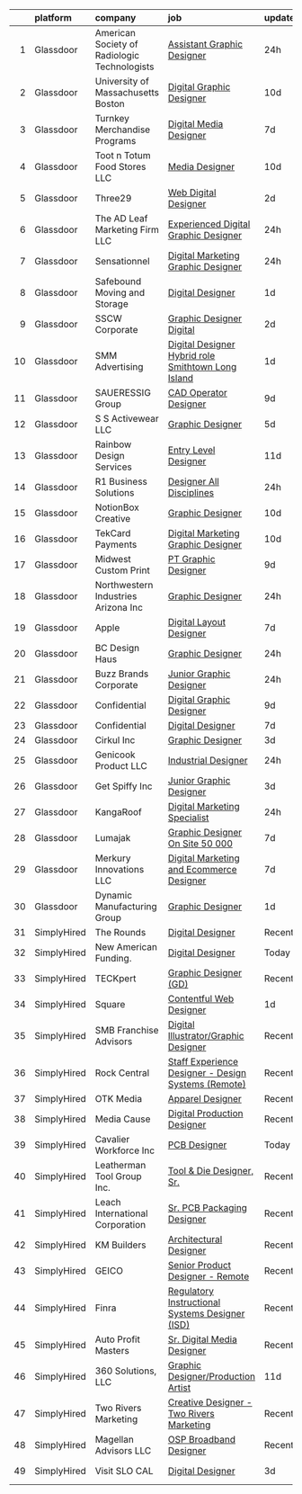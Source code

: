 

|    | platform    | company                                      | job                                                                                                                                                                                                                                                                                                                                                                                                                                                                                                                                                                                                                                                                                                                                                                                                                                                                                                                                                                                                                                                                                                                                                                                                                                                                                                                                           | update_time   | location            |
|---:|:------------|:---------------------------------------------|:----------------------------------------------------------------------------------------------------------------------------------------------------------------------------------------------------------------------------------------------------------------------------------------------------------------------------------------------------------------------------------------------------------------------------------------------------------------------------------------------------------------------------------------------------------------------------------------------------------------------------------------------------------------------------------------------------------------------------------------------------------------------------------------------------------------------------------------------------------------------------------------------------------------------------------------------------------------------------------------------------------------------------------------------------------------------------------------------------------------------------------------------------------------------------------------------------------------------------------------------------------------------------------------------------------------------------------------------|:--------------|:--------------------|
|  1 | Glassdoor   | American Society of Radiologic Technologists | [Assistant Graphic Designer](https://www.glassdoor.com/partner/jobListing.htm?pos=121&ao=1110586&s=58&guid=000001824ddd4a0ba31d7c058bed14d0&src=GD_JOB_AD&t=SR&vt=w&ea=1&cs=1_f5e8d71c&cb=1659163724727&jobListingId=1008038474749&cpc=76BDADE3D6D9A820&jrtk=3-0-1g96tqihgkhoh801-1g96tqii0ghpa800-012d980538437ee1--6NYlbfkN0DhKnTXE3X-Z3alnuZ5vr5IqMwopOp44gIsw0Xe6fXLvfN89SidQE5316DB79cvKqg2UlBaIYqm1dmbTuYZZWY6SyD2uw-J3Mfbf_9xrF0bJ41w-hYwllZJSLjCNONWLDvLlUrHLkLfXYTNegVxtc3ApqTYU2on3a5R5xmkf1HnWIYAwhu7Fi_jPt1oMw8QMn_KrBBwbWLl-f1e1uqv7LhgOsJxn4uCnjt1ShmXzCY6IGD--mQlXuKrDnNVMz46Q3QU3eEcqPyLASKxHmF7BG4EeZXF0nuaG0f1dCWr82-eFFvd_U3-xOMSdiowrV8LxYtynO3s5H6gm3cL-YWn0JMngcxH8D__kXP9ROa0pThsfuxVXQbYOrgFSZ5wnv_naEIOdLdwaRaqc8OQlG5k1CH_0q9kFnAXLlH6HlsyjBeoGyiwXmRYukE5I6InvAiZt2NNEniDz41RYhCgJ_S6ItXMm5tfonKYvBWIqP8rM9mWCs4mJJAUbcwQa_627TwmUyM%3D)                                                                                                                                                                                                                                                                                                                                                                                                                                                                           | 24h           | Albuquerque, NM     |
|  2 | Glassdoor   | University of Massachusetts Boston           | [Digital Graphic Designer](https://www.glassdoor.com/partner/jobListing.htm?pos=115&ao=1110586&s=58&guid=000001824ddd4a0ba31d7c058bed14d0&src=GD_JOB_AD&t=SR&vt=w&cs=1_c81b16de&cb=1659163724725&jobListingId=1008014964219&cpc=BBD63848FB84346C&jrtk=3-0-1g96tqihgkhoh801-1g96tqii0ghpa800-8b70a8eaa31edfc4--6NYlbfkN0BOsTZtD1MWJNjHX2VBq8FLDvIH-gLsnwmSGJ_DSZFcTubVkk3NCLU_h5BDSon7PBwyCKRFQGH0jcz9BkOovZokxfW_6w_PUzd_N3cdy_vH6D0gXp7A1EE9oPRjxmW1gHHjcqERMN1n0c-7BCkBhuywrN6BV9MCDkXvZ1SYgA_Ee25oaeKQntMt7BV1UK-oA1AcE1rOY85F7RPVNClp_xZzEZ8jjJSEtICReK8FMsAYPHLWKhHW3qBeMIOiNDlCZm_N0Co1kj-dRSUtXCrvTiNZbeJKfNlhuogkvFJlaTINWD_Xxocvo97Fv8A88njC9wKQhnMTzRAxCivqc5v3NcMzS36ve3Zgxrj02iUmOnQ4z_6NcM4ghPGRx3iMEaenl44L6MlBQbbWs62GrQAb0alAmlNJTJ_SnBreGseHJaLuj_3T7Nday6RXMINYwLkIp-K0u3FulvSJIDyX1TxVBLntDCErLHNES9pqz7Zc-PfDgMLANLiqH_EWIrdvxhaYjMTdPbtzdBMkaOF9hzwwmyWRRFX6VkNaYJNNN_2EHC14zbjqhQeHb3ur)                                                                                                                                                                                                                                                                                                                                                                                                                                | 10d           | Boston, MA          |
|  3 | Glassdoor   | Turnkey Merchandise Programs                 | [Digital Media Designer](https://www.glassdoor.com/partner/jobListing.htm?pos=101&ao=1110586&s=58&guid=000001824ddd4a0ba31d7c058bed14d0&src=GD_JOB_AD&t=SR&vt=w&ea=1&cs=1_cb08ed40&cb=1659163724723&jobListingId=1008022860996&cpc=66EACBD3E279A8FF&jrtk=3-0-1g96tqihgkhoh801-1g96tqii0ghpa800-6439fe80ddf9d47f--6NYlbfkN0Dx3r3E47sSe5bB3PIy1uzBZvlB7xy2NhfhZMlxQTsxrEt812ZvUaCFuD04WpiL65QDQe2FaAnWzfZF8bFzOIjC9WOc9ELOjeL3-IasI1GEe6VV7HHzZqX82dTWULsYdvYwvyNjlB9jbKTLOHLStEVBqai3Sa2kJSylAmkkfkK98721Ii7HxS_r7E7gnc1XnYP2f1u7sNsAmQsx1lO3RLTAlnHYhWVWa-aU9-_cOqyh_l6d5HVkJiXI3uEiZOKpczfiKiohMv4gUaDrMUgUkMlEabYa5u1pFk6zpgaSMgAVZ7Lvhp2MNQ453qGL9El17SzbnwZ2Yml_zu9itcsNgrqlbRfRrkJdHRhvhRJeDDzzvV-waACKhCtBzyHVJBrj5MOgQX1MRRRXPD96lHgEaDEwnDtQXq_D2wXK6IHYVzd-kqswa9ZJm7QvdMUkYeofwygfmICVeDibsbH5fTzfIvEWdjjMgyeYkQtp3o6_XlmaVwGUsKyLb1egzBI-wsuo_Y3KE2d_CBBqrQ%3D%3D)                                                                                                                                                                                                                                                                                                                                                                                                                                                                 | 7d            | Battle Creek, MI    |
|  4 | Glassdoor   | Toot n Totum Food Stores  LLC                | [Media Designer](https://www.glassdoor.com/partner/jobListing.htm?pos=103&ao=1110586&s=58&guid=000001824ddd4a0ba31d7c058bed14d0&src=GD_JOB_AD&t=SR&vt=w&cs=1_8c7d33c1&cb=1659163724723&jobListingId=1008014381399&cpc=8E078B77C4668316&jrtk=3-0-1g96tqihgkhoh801-1g96tqii0ghpa800-5bbd51cb50677fce--6NYlbfkN0C-DhQNmwg1Xw21IP8sDOh_3gsjAvXmKCbZ2k6OTTTvybAtb1TJ9W2f9W7oqZKodxTh4QpXHO9uJ-7u6e2sFSQAxRmpCjyGaGtDvfAzGr8OeJiqKZxXNSCIPvzAAT5ZMLCDD9bPs6k7iEO2nJUMJbEJM77ghQjpsQ5st8_cUk545h6DrqFGOeGaUbFvrCaaiLa9aMRlDuzrybJYxC7p-NFEtdwkN9cnqesKMOd83QxfB3xD1PHyNnEhQByvhkNPuc3x0PkjP0n3S_yBsBPRUItDf_sca4ON9AlvMZjIP00Rg7ly_Vt3UfdmxjGFhrTYF6srqY-tLxWorcXFp2xLlOU2jc1sIkVzqY5sXENN6gGeSvuc8qzZdmCee7ZgQAXe0MFEGXj2n4VhWKXMg32Pw2M0XruttSsYeuFG3vy74sBnW1Nnjl_YnCwVyKivYpLIKBx3se_STGVeY1V3iCFWPOiiBaEVsLdMGXVjzcnzwlfo-LEKkfxxlHXduhICLlLTElE9RZ64B-dbIbv7b77a0wfoBJY04hGTdPM%3D)                                                                                                                                                                                                                                                                                                                                                                                                                                                            | 10d           | Amarillo, TX        |
|  5 | Glassdoor   | Three29                                      | [Web   Digital Designer](https://www.glassdoor.com/partner/jobListing.htm?pos=116&ao=1110586&s=58&guid=000001824ddd4a0ba31d7c058bed14d0&src=GD_JOB_AD&t=SR&vt=w&ea=1&cs=1_ad894a6b&cb=1659163724726&jobListingId=1008033183226&cpc=6A22310A23505C64&jrtk=3-0-1g96tqihgkhoh801-1g96tqii0ghpa800-3471e0fb78ef8fea--6NYlbfkN0BTT1lo8Jwdy_hu5PBsWOg-OgEs4ry3bvHurgSPaoaOHMrQ5kC19dgYOFzcPvQYOKHhp60c6Xch6Gn5kZAuITtITQIiewKyEJTgBxaC2lya7FuisoGkrTfVnRz2GZw7oF528M81WcDSTk1Y7522a9sTlTw_pDm5pQS1FbGfGm2qWUmQCyH2NaVebnnIhkDFCc6UsZIma0u4dPfpb4GmmigkMvz45O7pjVefZ7ME2PunbvKbdCAarP1EfyUu1_mNCmf9LoBABf26R2H790wedKu0uQOaVmfcVy7R1cRmBhOtDLSktPZwi30JZkUeoYQJwZSk8SaF2ixxKPWwF_I9sP6zN22Tj8wyTMVfZOgzUvuP6d0Y8fgwst6MfRDgZjvMqevYIpNRHUevJhZdoTIXaNWYbQ5d7M-h6sg3pR5i06KRfZ__h3CJm7tC_WZ1cqYpi1rcfs9jVo8M9XU3EWGoVdXd1A3vdSBCV-6iDAe8pG7xLVAP0GNuIRc3WexsuMEyEZ0%3D)                                                                                                                                                                                                                                                                                                                                                                                                                                                                               | 2d            | Roseville, CA       |
|  6 | Glassdoor   | The AD Leaf Marketing Firm LLC               | [Experienced Digital Graphic Designer](https://www.glassdoor.com/partner/jobListing.htm?pos=130&ao=1110586&s=58&guid=000001824ddd4a0ba31d7c058bed14d0&src=GD_JOB_AD&t=SR&vt=w&ea=1&cs=1_325d5cf4&cb=1659163724727&jobListingId=1008037998044&cpc=6BF42D0955AE9A34&jrtk=3-0-1g96tqihgkhoh801-1g96tqii0ghpa800-b324d9e8d7773167--6NYlbfkN0DZZww-p_mr8GWlqIRBY21Wjl_Fk3kglyx5_HcxykVqwaDFSJjVlUl4Zyd35iE6tyhG6DGFRB3pxoq424ARY7ly46ZeMG-yYxthXHpbuf5mBUCr8UwZ0L7ttkYIyR8rCKgrl7PN7QXvi22IK85ReCsrX5peqZazB72dxq3eUoFzSTeI_-6zkGClG_dco54RtcZpiXFFKKGIOgKytGlx97wODmXFCVckgo27_pp37GNFVVBc6RsKYz0vli65KYsGsvVqPr673SUdUz-T2W2fjYA22vhCkh0NpqqH0Re5oaB4TxInUpWSFfFKqAFVzm6xFxZAM-7iVP-bfvhIxrca2XqlF8DfWlhEF8kN1KWWtVu4CW2Gevrjo3_4DssViJ6doovU7FG-C2BCyd5f5GwUheVJ8er_jKCRcoktRtd67QDFpaOR9FEAJkeJMbmXurlBd6u31FDIc7S2c6AuF2rRaRpjhvrPPXINW-T2J25bm0rwlFv6rQUfcDZBWLiHH98E8U74HNyzGtULZw%3D%3D)                                                                                                                                                                                                                                                                                                                                                                                                                                                   | 24h           | Melbourne, FL       |
|  7 | Glassdoor   | Sensationnel                                 | [Digital Marketing   Graphic Designer](https://www.glassdoor.com/partner/jobListing.htm?pos=107&ao=1110586&s=58&guid=000001824ddd4a0ba31d7c058bed14d0&src=GD_JOB_AD&t=SR&vt=w&ea=1&cs=1_d9ebc740&cb=1659163724724&jobListingId=1008038113654&cpc=7E69D0A57279CD4B&jrtk=3-0-1g96tqihgkhoh801-1g96tqii0ghpa800-728507b0cdc7daca--6NYlbfkN0DeXU0vMxLyKhfauY-dgUBa_3v1DHLtGGo4EP_Dl8CiY3vcLdlFpMXdk_FpgfaJ3LGWfW12PAmCACoWRQf8jk-UvWZkhZX7rhwqLSaN4ke0xDCrXiQk3yKf0UnX_GD4B2r6qY_dHLVon-wxOMPAfK0ueIFRnvamyN5CK9i5KWHiFTGPyp0-BFtuh3fWV7khhPL_Eg3R94kxrbp4RQ6V5QeWiAhU_mWOsmFnOrBv9mQN-BvkUh-gebEK-v2nx2LPiGDCuJGxldycCLAyEyjHL3IOChjmAPD80XLhfGrVQv4MEBLBgURhOuoRezeErBYv8tZc0V1QBODY6y5QgavxwkwysHDhiqsBPn3W9hKky8G_sXb-c4h6MvW6WackLke1rLZ4DlTK9WRhzRqFvR6CRLwYiVHcyFd015iNoXuVNFeJyLOwUA3lgJOSoDOGKHBUZdYYxYEtDmTchOdoEN7zv90ZeMOMhwFjMjn41omhSnfXynJEOhCSPXG3b1FssJjSPBs3rUz86sDPNw%3D%3D)                                                                                                                                                                                                                                                                                                                                                                                                                                                   | 24h           | Moonachie, NJ       |
|  8 | Glassdoor   | Safebound Moving and Storage                 | [Digital Designer](https://www.glassdoor.com/partner/jobListing.htm?pos=106&ao=1110586&s=58&guid=000001824ddd4a0ba31d7c058bed14d0&src=GD_JOB_AD&t=SR&vt=w&ea=1&cs=1_645e71a2&cb=1659163724724&jobListingId=1008035493161&cpc=280AB1FAEDD8D536&jrtk=3-0-1g96tqihgkhoh801-1g96tqii0ghpa800-646240ebe664daf1--6NYlbfkN0DsBOlmEAMqZtav1V1WKZO3RUElpafjggtWvxyDQ3xFSifppBEtoJtmbIqPGPGlrU045ft70ThzOzT9Eed_ev5lkyIadjIoHhqXoJVZCR1gpxs9vJr2MRSrrA4YrdmeiqLWW1PCKtNXyRh9XUH7ie2Gm5v-LxEdI64fuAACvqFevaHhXDrh_KKcGOR98V4QRPoYg2qGhfKETexTDTjIAwxrC7mliTvJeID-Am_PgqGZV8rnyGUKzCTyH6yfMhOaNsjTL80HEei7JuVy5MYCqJcKZ_Mz4oCRK7GLsiRGd8EGlQjc2faY3vpCtIomVcHDWzIv7WzMUJe6ZEOhRbUHXaTMu8gASJfud2q6JkZMZ8_jMEe0Fm0chvqZsV3R4mvq9Q9QBNaOUURMyUhmhIehEC9vMOAGr4evle3Z3mSgKGejPXbVIJwl4Jq5JGD8azqMv-NNG92x-d4Fb7r8IHV26OHl9KQK7DcT56ANzuPOT-InW_MjTZcOM4HN__lCTx-GYKE%3D)                                                                                                                                                                                                                                                                                                                                                                                                                                                                                     | 1d            | West Palm Beach, FL |
|  9 | Glassdoor   | SSCW Corporate                               | [Graphic Designer   Digital](https://www.glassdoor.com/partner/jobListing.htm?pos=128&ao=1110586&s=58&guid=000001824ddd4a0ba31d7c058bed14d0&src=GD_JOB_AD&t=SR&vt=w&ea=1&cs=1_3659b8df&cb=1659163724727&jobListingId=1008033161758&cpc=7AD1D84939BBEEF3&jrtk=3-0-1g96tqihgkhoh801-1g96tqii0ghpa800-a2da78c1ba03854d--6NYlbfkN0BEKA6s7_BFpcwG6xnjUHcx8zlMsNYKdBZlzQqxvPFa4QrDVpVebR757hvfWI7GGUbiOmT_-hKZ3KEmY6kdyj4WedXgYIhRU7dgqu2qG2Wkn_kjTDh834iwpDFOaSggDtJhXPppU4WkNcLRKjamo_ahzZRr1Ow4OAeIKb1XS-QwcLWMZ08XtFxsYy_L7nKL_gJPJTCRv1Z5eOxizpw-mJgypBb-6YVD7Y7b21OkTxPQx_obI9r6N5CPyXHLyoLcC4iuSr5NNoIX_x7v1F1QDES0MeAtOHjSSbecJhTm6jL1xQJGTM_L99t9QZBu3-CHdnXCMdT9-HSVYPqj5kFHgG57Q4c2HqFJnu3DQllfVn2BZ9VMnA9o9Rrl_01py50MNbW9RdYPNcC05RUCML_hlugNNrnT_5kgObhnTVEv4gslP0IqfZcjdg0zVaB8yf5zkfxt1u9RI56tLjnKLLXG_UZ3Ejq1hV6NV7-6urvnn89eF_dQkUobyTxsO61uyEJ6XCY%3D)                                                                                                                                                                                                                                                                                                                                                                                                                                                                           | 2d            | Phoenix, AZ         |
| 10 | Glassdoor   | SMM Advertising                              | [Digital Designer   Hybrid role  Smithtown  Long Island ](https://www.glassdoor.com/partner/jobListing.htm?pos=129&ao=1110586&s=58&guid=000001824ddd4a0ba31d7c058bed14d0&src=GD_JOB_AD&t=SR&vt=w&ea=1&cs=1_62e1669e&cb=1659163724727&jobListingId=1008035564606&cpc=75B6770C194DCF89&jrtk=3-0-1g96tqihgkhoh801-1g96tqii0ghpa800-cfef232accc19458--6NYlbfkN0CTAGUpO9cwaxM74heZAykoSp8VqNS7GV60QYJ4sYmrdmxSSLq8uNwfFeBoMhIAoOWAqMYdZOQdpd2qkO8NI5eSAfGwhMiC9JkagWoXi3-DSDujiiWXyqtPZ7uRQl5y12zncMvclkfJzCrTk4x67ltXjWZnRetiSyJdSX63W0aQqENmmNRgpPNO6QzyRMVl7Y69kj8kO08l0nKnQoqkQsd9Gwu3iFI75zTnIMOps6K59y7xCFr1k1XiaTW9tV34v0Uhl1X8YEG2AKme9JgauGexacgR_ADMhKH-29VHnvgOP3vEub_9DuHKu-FW6Yt6ED6YTvfEwOhsdXnUkKm6yjCb8v9I0fv3e0mFBBhxIKTV6-HRs5NRY8dwityvf8CjZ6q9FWjKrELitP4AyzIlR7t5ZJ8x5pxz07WQbll929riRbj32MVxdOYH5MwqeQy4lPUhKKahjwqhcPU4CwW5iqW8WoEQ8mjAVW9DHHHytgvAfmQR1cxCle-QrdiJ2zrbjb-vhR-v2FmTTw%3D%3D)                                                                                                                                                                                                                                                                                                                                                                                                                                | 1d            | New Suffolk, NY     |
| 11 | Glassdoor   | SAUERESSIG Group                             | [CAD Operator Designer](https://www.glassdoor.com/partner/jobListing.htm?pos=118&ao=1110586&s=58&guid=000001824ddd4a0ba31d7c058bed14d0&src=GD_JOB_AD&t=SR&vt=w&cs=1_a0d29464&cb=1659163724726&jobListingId=1008017844383&cpc=70E6D4E49C80165A&jrtk=3-0-1g96tqihgkhoh801-1g96tqii0ghpa800-845832f71c91c355--6NYlbfkN0A-FFjrYb3soGyNQt2RAhuSTdaxDAYxxY3Vcfe1-bdXvbP_zIzaDehkVWTkt9YafNx1OJGYuiOlKROS9bjvLL-MpZKMg86sF0PG3y3iYt8ERC9yOC7s-FeUxMDSL7e0eXhj1kkpMwiNYC2oM9Q14yvyD2gi_IvZkiMKYhBZO64VnqtCu-zV1MvtsmHL0jKxG_ZXmkLRgaJsB1MG1CJaYpLQOgvsqIHMSrsE4ccVpxfO7XGDkbjIojg0GHmUx4eT3eiQ3WqOD2yUbR9nX44jLh9LNxTf40K4qzVrCiW-_tWoJqqT3njJBuToQH0ggYcoU41Lz5rco8mSp8yoX3jHF_xn4W0EMBHD5Gg_rWb5sn-LMhY9hjUW7g8q2TkWvwjIgncGz6SS0UpsH2JA4D4zK7Tk_df2f7CDT6pgGf_dCugBYPJcsL0nJjihrsrkJl2hsP7Kp5t2axUm16x6BIFYJB3fkKp9yNsxucWHe-dRhxDQKwANyxH5WoqRH_lNPTRqZ_87DZT3VygFHp7YEsnOq2ABs2-5ie3Tcyj3_-gqIbMZkbLb5CTAXmDfr2NJPDCGmS-tDQjixZei0tXoNmeEzk-YtdJbHhW-iku86jmW7-U1azS-JoDlOoaycasu9saae6fF6Fi8uP27q8MvZ4MfyRtQJXNlA-W2gt4%3D)                                                                                                                                                                                                                                                                                                                     | 9d            | Phoenix, AZ         |
| 12 | Glassdoor   | S S Activewear LLC                           | [Graphic Designer](https://www.glassdoor.com/partner/jobListing.htm?pos=117&ao=1110586&s=58&guid=000001824ddd4a0ba31d7c058bed14d0&src=GD_JOB_AD&t=SR&vt=w&cs=1_b6de2fe5&cb=1659163724726&jobListingId=1008026326842&cpc=DF7064BA3070673B&jrtk=3-0-1g96tqihgkhoh801-1g96tqii0ghpa800-788a0c4640d43608--6NYlbfkN0Ajr136nt6A_LHOZ7dazkZBMRVGXfFx1UH3hXSlGZi78qV2vh4IIPaG56QxCFgA56DAOMr29ZN_i_nXGwgHLlwyA4CYW9HTwGMTG4BrqZLWQ7wDROSvugEh3ataM4H-apcvsc6T0-Chi7nNFnYUuYLYXHVqqySF-kDRO6GKfPandWX3yjV_dI-oa-0EMGibqBkObO6jlMtwjgiP-RFGRomLvggpfyx032tMgozdoen4XnEmJSQngF6j2nVwlEXkh2cvaycjt_hnHSwy5HWXDaFQNC2tZtRkcBLn3hp4BxAyub_XJ1Le8hD2ooRz-cPlr-lvctxpDCMTeKyijDxp0PoMA_7Gca5NV2Ej6H1AEFstmewF-NWbskN9TsCEtswMg_1ZUMX1DvG8mr3cLY1PteEftUpRKoP_twxHYsyoN3HW87We8twjD34NYorrA5EQT5NR_MI_O7vgFIRhHES00a-VjGdIea7lbNopv9M7HTlspJOq9gQOn9IajnmtR6qC6GfZJGovYcGw6rGEdsJZDn9iWwGguD-M0o3er6b-_OkiSdGIDpJEc-NTXY8oUVo0qeyKubE5F65wUMOzb9UUe-XWvp_ZmJUlSHirSz04vfgOjcVn44WGVifzwgz7FZuHxlX_E_4wgrpqAiPAR7OmTEkkq55V9c80vj7MfjYMICtCD6D15BTY5BgAQVknPEHpHt6qNdkDbxn3hgdA-kXoOza-EyAEC16D6D6EG5ezKceT78qOPFZrRxCO)                                                                                                                                                                                                                                        | 5d            | Bolingbrook, IL     |
| 13 | Glassdoor   | Rainbow Design Services                      | [Entry Level Designer](https://www.glassdoor.com/partner/jobListing.htm?pos=112&ao=1110586&s=58&guid=000001824ddd4a0ba31d7c058bed14d0&src=GD_JOB_AD&t=SR&vt=w&ea=1&cs=1_47079b5b&cb=1659163724725&jobListingId=1008012460554&cpc=61B26E8FEFFA679F&jrtk=3-0-1g96tqihgkhoh801-1g96tqii0ghpa800-e4652ce4d7bfad4e--6NYlbfkN0BQSMM7msaFaU9vMPLgGAw_IEALGJyAaKZ05XIYikCD_03Xc3YK0ToNVfC5t36OmkgAZ9k3_aWB_3_YWFbb0Vi8c48A5WglN9PQQkXtA9r0DJ3OsP_9Ra9coLLYUqRIiakHnjuqf0Jmb8Ry7Gbl9RFYAIHHY4pccd_ey9LAaZa5SNfIvOQJXQev5jc3UTkLT7TjVBwj-2s1YeoIHAHT4A5NiSkfUi7T0IHfcQhQCuCGuu-Te5pCbzTeE9CxHkRW7tpb2TnW-XKojdKMiB2K6boyERfvaQOgRNXJFI1HNpRYXNQpnw6ATGvoL6dT9ayO7M8dhS9ltFdJR18LCWh55C3T0kTDb4KEZQu8NLoT-jMBxofAkgdRCQA6Vh3CLybNOU-5G_pc1QlbgvTza7Krlff011o-WPyzI7u0rBkugYc6toeY_Hul9I8hMR_89_sXz56vNDcngsY8TOK6Psbw97_Ri084k3GwJr40kqTmc01-rFhnjUtbVElRsQl1xGIoa_2hPWFz42UMPg%3D%3D)                                                                                                                                                                                                                                                                                                                                                                                                                                                                   | 11d           | Louisville, KY      |
| 14 | Glassdoor   | R1 Business Solutions                        | [Designer  All Disciplines](https://www.glassdoor.com/partner/jobListing.htm?pos=105&ao=1110586&s=58&guid=000001824ddd4a0ba31d7c058bed14d0&src=GD_JOB_AD&t=SR&vt=w&ea=1&cs=1_f484610b&cb=1659163724724&jobListingId=1008038461663&cpc=AECEB822CA110EBC&jrtk=3-0-1g96tqihgkhoh801-1g96tqii0ghpa800-10e08cf20069873a--6NYlbfkN0B5-Qxl97-XxynAdcsI8i3-G0Z_OzUrwD5ubXYBtSmI5j1ez4DPfMUV1ivxjdXvD6OdBj2FSlPSaAmvYgE5Y6pgHNstsC-2zB8Vlsivdje5j_1H9MCn5aDvcUZitp3olteNKFMzwUS9miU39EgF1jiOIyMG7TL3eYeE4uvw2zvWd4NRvwu3TkbnfoQ3f4cvpxfMcqKW-Pgyhx2mgQTs1d1LgyTJiQsRXqOYYXiM9dIMvJ0yJctsVj-47RyC50x0BGmw1NSS0HsI7Bj0_vJ4zTCB8YcOiTMJt2fe6mcoxgU9eiOup1i-sosYHQxtLEd1j0GKKkWDnOIfyien9b07NdEFvFjje9I78ZO0CaQzLYk-tmrekfT5bgqJ-d6xgPLUBZ-o_WgqiCgp1fFTw0cgR0fL1HQ5QxreyPXirFRs5rCL9lXwX9Y8rt64obIGAkEbcsEzdfhFAkaFdPYGtKwC1WGm9D1H7wvAAeI0DNkG9siLTk9_rECfspygyv9jKtMfn_UFYIRZVbMDrw%3D%3D)                                                                                                                                                                                                                                                                                                                                                                                                                                                              | 24h           | Remote              |
| 15 | Glassdoor   | NotionBox Creative                           | [Graphic Designer](https://www.glassdoor.com/partner/jobListing.htm?pos=127&ao=1110586&s=58&guid=000001824ddd4a0ba31d7c058bed14d0&src=GD_JOB_AD&t=SR&vt=w&ea=1&cs=1_6ca44455&cb=1659163724727&jobListingId=1008014489842&cpc=C4A69CCDBB3B9599&jrtk=3-0-1g96tqihgkhoh801-1g96tqii0ghpa800-535a553a4e79b7ba--6NYlbfkN0D5EoDI19pzLD_ZoAvoqM1-O9qeTV9KvYbDAr1-bMzVcQf2IFddxPxdLxvBVV0ACvePHGf0S3krnINwjgkbXaFAV7fJNnYRgXnYg3dyax-oq7AjcZ3ClcPczCynp8y_OTORCp4UwIy-vV7vOjz9kWxa6ZeoE78lsqLTFwqM1KWnR3OuL9QAAetq5WNeYbzdtuP3nVCzLETTNKxt9KZWNZW0q2hN3KjTevYLZ7HpMyTpwYob52svVcYKHvLJQP0nSo9Qzn57S3PveHxLXWKOKtdUc7CvO_Nar6_lNknxG3Bqa0dZ8cDPO1gTQgevA-k9rv9VqZ0yNfe_2crX5bkypALHEUO7OYfARAgowu56P6xopo-gWo52bLudvlVBtDiiupsKc9NE6O2LZnIc9TC51Gfvs53m8MPnbupvZ3Nw1s9f7JFpqYzx8EBrkbMdWti2H0XpzOqYxLl1Ilq6Yvs7e8kGZiC78gxhVy6q43O-e9nRuBCibkfl9QoG)                                                                                                                                                                                                                                                                                                                                                                                                                                                                                                   | 10d           | Tulsa, OK           |
| 16 | Glassdoor   | TekCard Payments                             | [Digital Marketing Graphic Designer](https://www.glassdoor.com/partner/jobListing.htm?pos=125&ao=1110586&s=58&guid=000001824ddd4a0ba31d7c058bed14d0&src=GD_JOB_AD&t=SR&vt=w&ea=1&cs=1_5fdb8c0d&cb=1659163724727&jobListingId=1008014764082&cpc=8A48E7D5890B96AC&jrtk=3-0-1g96tqihgkhoh801-1g96tqii0ghpa800-6ac6ff7cb8e4d4ea--6NYlbfkN0DRsbKZNlcfywj9_arkbqgE1ABE_cQkIpOZ6u2x0yNp-ScZPVbqPxBd9_FVjKecaZlI_v5XyUaMCPvalsCd1vGxsiGYMGNpwGXOpkII_Je-Fhp-LcjP4FwO79PVmcvzQKM2V1G7Kyib_C-J6bIK5GWYU6Rzf2P-6y-PxJ9g-m_kZ-Ufv-GKd6OtCqhwAf3N5MfFO6NfRrBvkg9reGsXDuYb5QQesSOSbEwuXe0qo8G1Hq897GDlHfkb-zL-w46n_tB98u2MoKEv4xaLfbmz-WcJOHBi3WnQ_SDJDtmtB7qJwdZvcTzVUxH8m2TWDON695Ji4w7UWNKnEbVvjCJA1rkrEaLZ7RnowmRacuc1P44_9tsGTaIDUSWQtV5eDCNgbLf0kyUlLNv_R6Wik67hg2rWFeGMxcFEBLKjV966AAvChHxc7sTeayG1K50iVSSEMEtjg9UHKIUQJ1COugK2gv79Z8lwLB8Oj2QXDxCQ7nwirmy3_KdffI8UuC6Py3WBABTLpXDVzABZVKfB2V9XtEhO)                                                                                                                                                                                                                                                                                                                                                                                                                                                 | 10d           | Lyndhurst, NJ       |
| 17 | Glassdoor   | Midwest Custom Print                         | [PT Graphic Designer](https://www.glassdoor.com/partner/jobListing.htm?pos=126&ao=1110586&s=58&guid=000001824ddd4a0ba31d7c058bed14d0&src=GD_JOB_AD&t=SR&vt=w&ea=1&cs=1_c4d8cf4d&cb=1659163724727&jobListingId=1008017468848&cpc=56632219D727AB75&jrtk=3-0-1g96tqihgkhoh801-1g96tqii0ghpa800-8da2511ab7fca908--6NYlbfkN0D_KRozbKJx95I3LRYgbj09bqBDFeyQG4s8tCOB31p2DLulsme7CgWcKNEP-yAZ9KOdzgOCsA5jNrlrUlrh6z6XS_tkJMLDpNf8KZZtw_9N9VlW8aXh8A2UTiTw7NZbAV0U3lEFjx6O6Ku_tnfdd1iF8UzHdK6rfkObcvJw49G94cfXjP1wc-iUUIhf4rAPXDNG621SYEpqimi3l79dv38apIA-JzoNrIAUwxbKcjJAvyemxllb3-TNBK_HwEiYR7cIM2Bxex5TIj9u6Hn6HrS7Zkqodq25p92zmLCNYPe6QGjBs_WnI32oaZZQTLWM3DDYFDo5KZy0zaGvka9qb72NJkwZZBE2rlJoR-BO1woFcCtaA0uI0hB4o48mNmUkWANbbjweIZ49ayPf8_HefakygxKCuXccUehzzn5novpoLqgzszu8Y1MDUn6AKT9LBs_0EYi6taCSSlsWTND2jnGJPG3RfMIjfZwU4AQhCnrYt--wKjDuSSMMxIqCUJ1hJ9I%3D)                                                                                                                                                                                                                                                                                                                                                                                                                                                                                  | 9d            | Chicago, IL         |
| 18 | Glassdoor   | Northwestern Industries Arizona Inc          | [Graphic Designer](https://www.glassdoor.com/partner/jobListing.htm?pos=119&ao=1110586&s=58&guid=000001824ddd4a0ba31d7c058bed14d0&src=GD_JOB_AD&t=SR&vt=w&ea=1&cs=1_8b0cf0d8&cb=1659163724726&jobListingId=1008038555981&cpc=8AC01DCC8FF2DC38&jrtk=3-0-1g96tqihgkhoh801-1g96tqii0ghpa800-1fc47d0847d3fb5e--6NYlbfkN0CM5qzwNN5bye7LUKVu6m4x7YjOsngteSwwPVnlSasZt4LxJhp80cn0IiDSO3wZ79PVu_QocIXZ_F0kwBe2RbtiSAKVqE0-8abKvJdCrrGQz-H0R3WtNOD0qUcVixgYAjJTwHUgb25TDAiLtlYCiZxqdnFlF0VrdXgG-Imodtr3YD3gLpx5xc7tcubL1KbFoFSPRMyuvuHVKGOYV_Op0UPfohbPyQ9u_mazCOiT4ougebvn2wVDtqH4PrmuDM0i7MkoZx03lZhMcAA8Cz3qAUsTwnfRHtJ9NJOFZQMORuLk_VHvrlbyzzlhpdZ7leeqeVCnS1vcJ8S6vcGewQrdESnznseEjXdVArr0t-nUMeq9P__NA5l-jDoiNHhnUMncvqSwutQCkM7V51IB-zWGF4GOvMXpZj8SNdGEIiicqPD18wBdVzIv49Iwy5NI601c88RxMSG61seNxlnXlN5K2Q0xEXnhOqfHf8i7AlfKChNn7-IkTWLu7rIATmlyOHSpY6HKjUl8qqCseQ%3D%3D)                                                                                                                                                                                                                                                                                                                                                                                                                                                                       | 24h           | South Gate, CA      |
| 19 | Glassdoor   | Apple                                        | [Digital Layout Designer](https://www.glassdoor.com/partner/jobListing.htm?pos=110&ao=1110586&s=58&guid=000001824ddd4a0ba31d7c058bed14d0&src=GD_JOB_AD&t=SR&vt=w&cs=1_445ff076&cb=1659163724724&jobListingId=1008024012006&cpc=FA84DF7EA1EC2398&jrtk=3-0-1g96tqihgkhoh801-1g96tqii0ghpa800-7dc4db7789c90b80--6NYlbfkN0BvKrLyj5gPmtZO9T8euul8TCxuuKNOtzRJOomxnwSEodTz2Bc-sPZlMlNbJQ5kKAu5BZFfY_hC-D04bIClkNFFW8Hms92knam20kopWIIfT-T-x8Yga7eT_mzB86dzkrcVVc1axnH5_21LkSegKD9eYGIe1u7oDt08ZEHzB3JCv__DJdKjTpGJmdehqfFHHRdx_0V0zhTVjl6R97110ztJvlnFeRJCM0JiqTxc62XUSvzSkemluHSBxpX8AOjQpaNhz8XDi-sZ4_o9K8dqzexald1kM57Tsp0NUWMS3yGPRX4rmFUHpBaBaKbIikBFKDi2ffWHvMCKWXlBDUyJiu0MqUo825w67Ojto35b8b1L0kFyQlT-ROOGsSTUhziykXotfpiHzSgU6tw36Qfa_K6mfienC-RBs0xmj5tpAO5uOY6GvC59vx4gPYW6ap9pMFPOXZmTZIR5tEEQWharPaUIArfYUoCrj57zg_s-Wjn7k3INRZM6gyGmM9oWlAnWuXXLzMLr44gy7l2MfX-4U-WfBjDwbexJ7JrXvzJzhCCD-PF0xfi5VN-BPWaiUAJO5LoqLNVT7LrkWPXniP0UbEf1czH5oBNs__DuU_q98F2kkLBOJfrcWEdwTgiEEZR6DCqrNlaLOW_Z2GiWeTjtlYDC4DSuincFbThIoh8CB3zXCPqEOaAp5Lux9Yp74kgr7ai3rg6wzIUI8Fx458SO4htfr7Kqe3yi09ANXpgtP1K3nDlypiz1iL913V4Aix7c8bpkdztOdhvACUOM6erjpJkbJ8s4NHYwdDUffQ0ucseJmUFtc-AUSiUQfuBJDnX5nKkikvwJABRijZNVv5-uUDG1sFpN8kTkNpBbxmQ9y3kPtovlpi4e1kscithm_LTzn2bosZF4C1ORJUDnrTi0MOCiDVPSWdKDpO8lEwh4NAi7hFnQK-RhOJqH2KUp-jIS_denrOlz3vuja2RfW7NJzw3C) | 7d            | Beaverton, OR       |
| 20 | Glassdoor   | BC Design Haus                               | [Graphic Designer](https://www.glassdoor.com/partner/jobListing.htm?pos=102&ao=1110586&s=58&guid=000001824ddd4a0ba31d7c058bed14d0&src=GD_JOB_AD&t=SR&vt=w&ea=1&cs=1_ed2636ca&cb=1659163724723&jobListingId=1008038061302&cpc=AECEB822CA110EBC&jrtk=3-0-1g96tqihgkhoh801-1g96tqii0ghpa800-d21a45d17121feb2--6NYlbfkN0CZLRy9RSQQl7XyOs6VBwKGPzMzC8mAWnzzCgLN4sBIgGwCfAfkUK44klGBNfu4s_kPuQEfu6jHQ_X3H-mdQ6h7ky4ez6l0xOz8rfCYyVw9wgmWDfaWZ7AFDAvh185VllZB3jTm5PQLEWzrvWBhPiOTYnMP7U8xU1AII9bFRBssk8r4JW9ZfjFvp4tAon57uqpg0dcvGkoszWFokomTn7AfgGleUSOjPZz5u4Xq1djMx5wDYv4xUvTHcrOF5ROUUI5zf2eozoXd0leAVdEaVYLrGLqxwGW4eGNxaigvLQ3FsSkDX43vw1EPHCJq7oZ2jN4x9PR5v6WBHc6XpUp5n-3zo7ki_bGLkN5kavoXWaNovnRSztvWFZhFfbvQaG7Q9xirauoaGwesbzLj4DWVDtYIPVGXhSsC1wzEZJLarzMGIWptCUcz44rUDhfG2PHcganJhb62ySz1-Ar_28uzK_sw1Z-lfewz99pFiMXHjRQl80P1Iax_NSOel5y-Hljh-ZI%3D)                                                                                                                                                                                                                                                                                                                                                                                                                                                                                     | 24h           | Remote              |
| 21 | Glassdoor   | Buzz Brands   Corporate                      | [Junior Graphic Designer](https://www.glassdoor.com/partner/jobListing.htm?pos=104&ao=1110586&s=58&guid=000001824ddd4a0ba31d7c058bed14d0&src=GD_JOB_AD&t=SR&vt=w&ea=1&cs=1_febcd043&cb=1659163724723&jobListingId=1008038403795&cpc=10100C7693495614&jrtk=3-0-1g96tqihgkhoh801-1g96tqii0ghpa800-bbc80369bec86541--6NYlbfkN0CUB8C6Zrt72U8biIQQfEaXDH37uDeO0jB_BBUgr-W5pI5e5ZBMQb1J2hHecl635HwL2PwIvcdvBXPQLefrMlYVGeVJRs6b-cs3yXkgeGT5p6_OqiY-bBOxVKInDCAvOQP9N6bDVhoU533FIcvyC5ExdywfYS3gWfm0NY0XLRnHHK3kJgy38zjaIuXXF0fWHGSyaolGBGmQ1WSrJVnT-h8sRz0cU8v2WDp-flMJ7VDhqcgeuFsb0ktO9divgrH0WPxuRj78BKmfyKHsEoGFmZCEnaru9MreN32oQzHypfFvOCpgsYR-fgqn3j0Nal6mguNyCX3I_krMXOoN9P6Xo3owqLLNYAd_8t7N7A5g_AitoPSNZdORYUkP8A1SLaBXq0naG-CYnqiZjSfvtGMroyqjmSuFZUfuhAcrdghoAFqSYZ0Csgjg08XaXfgPNimb4ov48ruprNzZNAo1dsoZHfGVhMW9puH2LvRuydOsYY-Dl86xAH5nkCYI)                                                                                                                                                                                                                                                                                                                                                                                                                                                                                            | 24h           | Virginia Beach, VA  |
| 22 | Glassdoor   | Confidential                                 | [Digital Graphic Designer](https://www.glassdoor.com/partner/jobListing.htm?pos=122&ao=1110586&s=58&guid=000001824ddd4a0ba31d7c058bed14d0&src=GD_JOB_AD&t=SR&vt=w&ea=1&cs=1_ab863821&cb=1659163724727&jobListingId=1008016999761&cpc=56C4EA4A1A191A49&jrtk=3-0-1g96tqihgkhoh801-1g96tqii0ghpa800-690415afa9cb6ac7--6NYlbfkN0ALlVE48MWrgt2d0mHJVX740zmIEL60xmbxF1imK6ySVBeWaqioyY8VQn1tb9SznQIB3UNan0uRPkJ03y8An8pfUNC1FRjLtcR1C6JjjxFUftMZBiDZETwIOGTtIPBJRtZ_rg1ldTdGYHurgvaaaDU-15mGd3qwdf2tVbL_Cl7HZUrUz-Ezb8ouRnkuwSl1d7VQ8joeXF4O8WbkYxRkWV-9nO-z-IgMztjGXizmYhSq3t3NAZwcKIAIdj_uCqXFx5sT5Vupej0vz8gKFUwRSBL894KaIVu2Wq1HIADipXSIGR-QZOINMoXtWm1bnbNvpgLDVGKeK9AFC-7zyulKSJ95vlfZnvDDF47R3HmW0QhUrYQbYSrnX0nTcZMu0VOqXe8U7pwtkxkXlxrfQ2yH2B4NgL6K0qeF4153vQy6pVsqNsbiLGV6tYxHrjdcqB5Gqcm035N9cNiPCu98gnD8-W99UnTMzVNqkHXlfLLfKwkTF4Y9EZu9Khh-XqrjlVZwBaAKfIuNB0euOg%3D%3D)                                                                                                                                                                                                                                                                                                                                                                                                                                                               | 9d            | Fairfax, VA         |
| 23 | Glassdoor   | Confidential                                 | [Digital Designer](https://www.glassdoor.com/partner/jobListing.htm?pos=108&ao=1110586&s=58&guid=000001824ddd4a0ba31d7c058bed14d0&src=GD_JOB_AD&t=SR&vt=w&ea=1&cs=1_9f83125b&cb=1659163724724&jobListingId=1008022191061&cpc=5EFBB0462F9C6B7A&jrtk=3-0-1g96tqihgkhoh801-1g96tqii0ghpa800-a84466475f04a781--6NYlbfkN0ArY1wOoFoHiH0cZXue84_eRLMC6S8g2ZxsmsaniHvI28aS3Hu4xHe2h8lCfWt9d5FfzYXOYzW4hTg3hdQkFMEvEzA8tml44ubBdrGLGttx6duSn_yMbaEFCMKK5Tx2xqPCqhWw0U8eTYhRevnpIlW70dQ98I-qu_33e2tXY1fTKpRHT7O67qbdm9TudqcLitroJW8aKxqFE91K1Yu02gcVPts8M1IfOZi2MEtg_Lky9iKtpUVfqKcDRmJvpM4lW3rLK8Q8X6_FyLzWjBBLIs2E9kORaFAPU3svdqbBJ4EJdH-2x8rXFPmF-zMScuxWBV3uqUcLAEHRq_b-2aykDs4Um0HT9WfrxXhciBFostR5M8DW77G-tK7GKJxcY_FvQXS4_QrPoT9Q8PqEc-SZva40Ti9ojXZNsBSVc-hnGl7T4IP2BCVlpc_iKWJPob90AKyDFVhEsEMXaaoLqMCpXbFSyOMtrWHKJq0LjOzIXsYVU26Cjhdusxr69c_rrXvuIdB7R4J0bdQpcg%3D%3D)                                                                                                                                                                                                                                                                                                                                                                                                                                                                       | 7d            | Newark, DE          |
| 24 | Glassdoor   | Cirkul  Inc                                  | [Graphic Designer](https://www.glassdoor.com/partner/jobListing.htm?pos=124&ao=1110586&s=58&guid=000001824ddd4a0ba31d7c058bed14d0&src=GD_JOB_AD&t=SR&vt=w&ea=1&cs=1_a1ad1f21&cb=1659163724727&jobListingId=1008030706022&cpc=C891152315FA1AD8&jrtk=3-0-1g96tqihgkhoh801-1g96tqii0ghpa800-88b59fb4c980358d--6NYlbfkN0DMiFM2DFaCxWVgUXAQeV1PT-6RmaTIEUC9UBgdAka0fVNoudSQ7Q9QjY90NfnI-og8anr1gKQ0_IzzaRVpQTqJfO0CkkVwP9LPGF-Fyach_elNXZnGYFd-5a9h5alEnRE8jQ_6wmkZD1buMX2mnVZSsosEB-LDAF1-02RTC3IHJrNm-q2hLDY2-Ve-RlGnh1F2t_9-V3qZ56snT_wMVbM9_bJ2JlEs3CVOdtvQBejS8XyAK3bsWvyI4lv0Y-j1bARigDGpjrSVMxy7RmCvc6mxJ8KBry9RFhqtF95H0Dnx61Pc-rSz6LumCIvLMQ4iOvk8mvqEYWpW1ZBhUPU21wM4WzQ2oPevagqfGXSIShHf4Mw3l79uBiAfONCNvboZtUboX0F5TuC1TSFOHMMI3rcI5eTUiu27xoHe5uT7WxkgLqIINegEiCVFZM6UvpzMpdXa9Pzx1aeDocamFnD-LEPQe42E8QXUy4Gx_3fBtrEdc0f9zDxDBf3f1YhRwBPwAAg%3D)                                                                                                                                                                                                                                                                                                                                                                                                                                                                                     | 3d            | Tampa, FL           |
| 25 | Glassdoor   | Genicook Product LLC                         | [Industrial Designer](https://www.glassdoor.com/partner/jobListing.htm?pos=111&ao=1110586&s=58&guid=000001824ddd4a0ba31d7c058bed14d0&src=GD_JOB_AD&t=SR&vt=w&ea=1&cs=1_4453140d&cb=1659163724725&jobListingId=1008038311366&cpc=AF8BC9077DDDE68D&jrtk=3-0-1g96tqihgkhoh801-1g96tqii0ghpa800-efad32fe932312ec--6NYlbfkN0AS3oPsAAmCngCu4U51_2RxXyfS7TdWOFtWPOafNW52I1dNdvLakPxsHP7w8dFjnN4LnmX6OzEFzkpfvg_nYxTL74iDuMWSS6bRj5T7hRa80qfyZN0mIYMxwx0LJ9bI6QdEkZb93zqmcMCqkUGorRPBWvLMjbO6-TRRz8Mb8GzDOHjJL39nUGyss-h5zYs5VJ9JgsME50Or_vLG43Yk1Afpwq7BOAgePvrinp6TpDC539aRSZCWGGZTz32CLCiaNllVKiIAZnprSMiyYHNjOAyaxA5kcZcpgYwabiXoMUE1RI5d8pnxmpOJuwvNo2ExX1x6AB0uwdePkLS5-KFuObL93mFkT4Q_1LSHcqBw4WGJueBUb0kTeHOiFq1subfQYna_2DGQolvtS28mq5tbolosI23AF5EW8BaaHPSL6YXFIdJCTG8AoTEqbH43bSU6eQkpTn2ioJpf2uLB4BkhiQ5WW4ZxUlyMNslEcYOePyByxzyUL-EgGokPNoGNqzHTZFVcMpl_xbx98Q%3D%3D)                                                                                                                                                                                                                                                                                                                                                                                                                                                                    | 24h           | Garland, TX         |
| 26 | Glassdoor   | Get Spiffy  Inc                              | [Junior Graphic Designer](https://www.glassdoor.com/partner/jobListing.htm?pos=114&ao=1110586&s=58&guid=000001824ddd4a0ba31d7c058bed14d0&src=GD_JOB_AD&t=SR&vt=w&ea=1&cs=1_144204b9&cb=1659163724725&jobListingId=1008032199855&cpc=235F38378B0CF412&jrtk=3-0-1g96tqihgkhoh801-1g96tqii0ghpa800-281942cb4587cb48--6NYlbfkN0BiI5A7RysjgV4alX3lCiugQpKmNXiUiBonKasdnsvkytSvxcIZbQByyNNfu2NlcFmv-iokZRUngi7B5fJY-XnoOah4PRGGZld3e4bo3O34ZwqEwh66V2vXMbYmkuliGBRCO4RyBR3Tcg83eeJNHmv4MjeAj24Rxcv847MPqcfLVe3koizxKGQJ_D92araEm-IA3T3ezc_K3gVVNk1-BuRFxpVJj57b9mFDJ7MwDJZTmkoJ05wAPL8-37LYky-feQe5qobrSeIJGX3xtyTV5AzAGiQ5PNe3Vi9BD9B7A2MmClIsjwDTQsrVknqBlFyqX8oDkskR8Mkb7Hvku8kuoThE4xTuLMLDiT9Bs1XHD1qNy2u6Ia9IcZuKiCuIEck7whF9cL7dTkHAArjkkQ09cVyYqlHhvZ1TSwUemFAgFO0ckaFpOJfAFbfC-jGYmyq37H4_PAXQbn07cU6eUoe3zQZopQEiJNvI8xTt7o4ZtDSubAnkARqvCNy2Twy9rDUYMBdrC4TZCq_21JhBT4lPHHDCQVHfU5a7fQ5n8XG1sxFhSphJSqnNp_tmgRtEw2qyXFQ%3D)                                                                                                                                                                                                                                                                                                                                                                                                              | 3d            | Durham, NC          |
| 27 | Glassdoor   | KangaRoof                                    | [Digital Marketing Specialist](https://www.glassdoor.com/partner/jobListing.htm?pos=113&ao=1110586&s=58&guid=000001824ddd4a0ba31d7c058bed14d0&src=GD_JOB_AD&t=SR&vt=w&ea=1&cs=1_bd480ac2&cb=1659163724725&jobListingId=1008037796583&cpc=AA718BBA0476CE1A&jrtk=3-0-1g96tqihgkhoh801-1g96tqii0ghpa800-191c9d15475d5df2--6NYlbfkN0AuAjYKnBHsdkcMxrD7ZJITXxV72vImVt5xOyKRJQecNDOp7dWuUQMQMoRBYOJLI6AlUzlewwqanqsCu1KVFgcdPtLIZp7NP4JGw-Pi61_-LnPVDszbQbjxmuj6c5t7ljQpmsY2RnTrT32gDl1VlevCITGa0w_QyDOmswFFDwj_pYRVe-I9G0dHJBiK-6JYNqvxS6_mSe_wY9008qvdBps2ZEe25sgA4wozX64Shxtgssb77FCPriBAyckZ9jNZyOhrHHMLkjFAP9nFH29eE3okB-k24ef9AErD79OXyu2LydithO5YtIuF2C6gtzPHeVGvKqOx7EsDOY55VCvnSrYh922kO1XBHFflduKNmeXQoxlIVcnxYfJx2J-2oTNgGHpkuhMhKaxf3J6N4AoxHksBaiC0NV2sJJL43jreAly442EsSTKSYZAaclZtfkEG4RQwvzM42_kf5__clkYsfQlQH7pudc0siKrNI2hYElTtVqeCIScay62iC6LprIzB2keFZHCNy35_Xg%3D%3D)                                                                                                                                                                                                                                                                                                                                                                                                                                                           | 24h           | Round Rock, TX      |
| 28 | Glassdoor   | Lumajak                                      | [Graphic Designer  On Site     50 000 ](https://www.glassdoor.com/partner/jobListing.htm?pos=123&ao=1110586&s=58&guid=000001824ddd4a0ba31d7c058bed14d0&src=GD_JOB_AD&t=SR&vt=w&ea=1&cs=1_5871b5e9&cb=1659163724727&jobListingId=1008023093066&cpc=BCC169F53084E245&jrtk=3-0-1g96tqihgkhoh801-1g96tqii0ghpa800-c1bee7c6e71f1d67--6NYlbfkN0Bzkuy17zoNwKMVjyusHhR7JNYo3SmelKzW8jp1Pa4Tk0S1mKZ-8FqdgNoVRn-JpLDLTRrq0dkJ3Ok4TnQ627Cnz1-HDUXegZ7ozdz-r2g8ufZHHSumg7yEKrIbc7vsxMDPn_d0Cu1OHfI1lou_v-b1fl3rTl5Z4osK2ecxlIs25RC2i-5mvpErFCzG1zOBOy1PX5KxuzguPF3fKLpOBr4oHg48-y7TIx2sxxBEpRg55Ci79u4N1GCWxkOb7SLpAPrHSWL47b3D9RMYBDCWCNUG1U7hxZ8-PXT1wEBVLTIJ9R5kGnYYpjlXlDg8UyadepBp4DnMlZGISeMwgHxgpaMP31bqKPzIXcsA5n0RVbCdbIyZSnBPp_Fgw4B0ohf4MZRu_FG07f02QJggStesW6DdWrXzgBw6DusIGIlNfbApdluo4CDZai8DF3dv-0inRXFjcpLarjuAWJkxHzIf_Df_Ehqxd8pacXPScWuUmflZfFi_PtdP1HQoRzXgirRfW4BkfW6S9g5hMQ%3D%3D)                                                                                                                                                                                                                                                                                                                                                                                                                                                  | 7d            | Carrollton, TX      |
| 29 | Glassdoor   | Merkury Innovations  LLC                     | [Digital Marketing and Ecommerce Designer](https://www.glassdoor.com/partner/jobListing.htm?pos=109&ao=1110586&s=58&guid=000001824ddd4a0ba31d7c058bed14d0&src=GD_JOB_AD&t=SR&vt=w&ea=1&cs=1_003cbdcf&cb=1659163724724&jobListingId=1008022970526&cpc=618B7C2C2BCBC227&jrtk=3-0-1g96tqihgkhoh801-1g96tqii0ghpa800-1d7fefa7d9d12289--6NYlbfkN0AkPt_zjqtwA4oHEIJRTHkkLQJ8wvqnrVmnDdmwIggcHApE30dOvB2pZ9Hx6FENCw4jRcLtkT-Dqk2T5_ruZItNKpOUU3JVvWU2vdb17QAA2wS3D0JWzctK-iy3cwW-e39t7EfI9rztJ9VvNiP-0FH6-ajpxC31WJC_5sE8QJV605W_5wG3UPXm9nmUazkw_beWzxmjjATYmunPRkH4lRzmwrCUEr9-41aI7cchInRcA6dJ7LsugPrTZRQ0ar14zcKcMhx5I8nLPbVBZbFAinq534siiOGXp2HqFLh07mkLLM9r1x7nSuTqkxoq8_lj1WyTdIzdAoG1J_R4CqcioB5QSZ1QCxY_U4NdkkTuG_d67V-ps1cVDnvcHVzNcL3QFyN6ifliu_r-5uKqYVMmM0zw6QBptUuLaIGWwZ2-lq9s700v_ETsPCe72Lsvpt4gqkxh6ENnBz3NCHOb0StbKfV64xbJQ5hUvQiiEqfcNflp4KqFDZ_fv8UWubRY3cgTbC0rdGUls5pv97jvfjzxBXJe)                                                                                                                                                                                                                                                                                                                                                                                                                                           | 7d            | New York, NY        |
| 30 | Glassdoor   | Dynamic Manufacturing Group                  | [Graphic Designer](https://www.glassdoor.com/partner/jobListing.htm?pos=120&ao=1110586&s=58&guid=000001824ddd4a0ba31d7c058bed14d0&src=GD_JOB_AD&t=SR&vt=w&ea=1&cs=1_6bd75e4d&cb=1659163724726&jobListingId=1008035328312&cpc=82ABD2B5CEB98952&jrtk=3-0-1g96tqihgkhoh801-1g96tqii0ghpa800-3d508c73345ef771--6NYlbfkN0DWtRa9NJfjQIs4MWRRqD4F41esfMsK79cV24t80VXfzUK_fEmIZn_-Zf4ZXfS3DxEeV41bzaKQG44lSO2LxzJhEmo9hQAor62qFY9B5-mVz1apvzaOe7HSjSqlT1T7K6foms0ct-vlpVdcLsqgHdlgjDC8LYmbcJuKnovwqJ4BtMso7hGwSbj_HfmDvozoM6Kf1L4ugTYW4hlew38NcvvWopaS1wzq2F0f8vF9ubu3FY5uDPAQ4dZkplRHFimypnVjfx83B2ZGPPNZQwrBagzIL4aMzsahIxM0LXwNEOHitSj4na1MgoybyiKW61IA9Yk4AluXoc7qUzuNTaIy7wtPHTVLTCPotM1SkX-_nPB-ubCUMVb2k0flbwHwFFWCu3keBLmvJgO2nvJxJtgpouV3oNtjh3TQ_zusva1pwBRtM9sLwKJALc0p1jjl6UYtCHJP_i68Pg2FrSUWVI9-SjlEFlbks642bXIJ7jlVWU7KL2VdU_B1hzVf_ucBJTs5zV4%3D)                                                                                                                                                                                                                                                                                                                                                                                                                                                                                     | 1d            | Palmetto, FL        |
| 31 | SimplyHired | The Rounds                                   | [Digital Designer](https://www.simplyhired.com/job/yK0bMlS_4jGSDlP-IU35S375anKPx-2VbQ-O-EGRLzA5F-iPc3w0Ng?q=digital+designer)                                                                                                                                                                                                                                                                                                                                                                                                                                                                                                                                                                                                                                                                                                                                                                                                                                                                                                                                                                                                                                                                                                                                                                                                                 | Recently      | Remote              |
| 32 | SimplyHired | New American Funding.                        | [Digital Designer](https://www.simplyhired.com/job/qtucoPite1r6t35MtW6RoahGC42qttHvzoDag4RhMEKthVUxhQMp4A?q=digital+designer)                                                                                                                                                                                                                                                                                                                                                                                                                                                                                                                                                                                                                                                                                                                                                                                                                                                                                                                                                                                                                                                                                                                                                                                                                 | Today         | Remote              |
| 33 | SimplyHired | TECKpert                                     | [Graphic Designer (GD)](https://www.simplyhired.com/job/JRT0RwY9r6Yswy3Sp29-u_sI_vwYrkkQI528hxNEfWsWgOLPtJSWNQ?q=digital+designer)                                                                                                                                                                                                                                                                                                                                                                                                                                                                                                                                                                                                                                                                                                                                                                                                                                                                                                                                                                                                                                                                                                                                                                                                            | Recently      | Des Moines, IA      |
| 34 | SimplyHired | Square                                       | [Contentful Web Designer](https://www.simplyhired.com/job/TMduDZwwJYeoG19l65lZZEP78rQjGreDFGyx-T5285bO2RD05m5Q3A?q=digital+designer)                                                                                                                                                                                                                                                                                                                                                                                                                                                                                                                                                                                                                                                                                                                                                                                                                                                                                                                                                                                                                                                                                                                                                                                                          | 1d            | Remote              |
| 35 | SimplyHired | SMB Franchise Advisors                       | [Digital Illustrator/Graphic Designer](https://www.simplyhired.com/job/8losub6_ILil13F0GnS6wgsyADSZ3qbqZG9ugB3tD5jYP4yUi78zsA?q=digital+designer)                                                                                                                                                                                                                                                                                                                                                                                                                                                                                                                                                                                                                                                                                                                                                                                                                                                                                                                                                                                                                                                                                                                                                                                             | Recently      | Remote              |
| 36 | SimplyHired | Rock Central                                 | [Staff Experience Designer - Design Systems (Remote)](https://www.simplyhired.com/job/wGe6C28J11MkzfioyR_m9oiPg-qKrUibYOhMeZWgwGUY78Qox31bDA?q=digital+designer)                                                                                                                                                                                                                                                                                                                                                                                                                                                                                                                                                                                                                                                                                                                                                                                                                                                                                                                                                                                                                                                                                                                                                                              | Recently      | New York, NY        |
| 37 | SimplyHired | OTK Media                                    | [Apparel Designer](https://www.simplyhired.com/job/oZc47TM6G1kqRUz3KPWrVOA27YgAlnI6u1tJCODWBl8skz07cPq2-A?q=digital+designer)                                                                                                                                                                                                                                                                                                                                                                                                                                                                                                                                                                                                                                                                                                                                                                                                                                                                                                                                                                                                                                                                                                                                                                                                                 | Recently      | Remote              |
| 38 | SimplyHired | Media Cause                                  | [Digital Production Designer](https://www.simplyhired.com/job/HAwbtCnGxkLsjdk2UIbqVfd5XUVC3BosIsrYj6AbrrQYwj__W_RM9A?q=digital+designer)                                                                                                                                                                                                                                                                                                                                                                                                                                                                                                                                                                                                                                                                                                                                                                                                                                                                                                                                                                                                                                                                                                                                                                                                      | Recently      | Remote              |
| 39 | SimplyHired | Cavalier Workforce Inc                       | [PCB Designer](https://www.simplyhired.com/job/z4l__rlSLF0yNfRfDkwWpcospYusVXrRRUeUDkvRYyEP5ec2yo5UGg?q=digital+designer)                                                                                                                                                                                                                                                                                                                                                                                                                                                                                                                                                                                                                                                                                                                                                                                                                                                                                                                                                                                                                                                                                                                                                                                                                     | Today         | Remote              |
| 40 | SimplyHired | Leatherman Tool Group Inc.                   | [Tool & Die Designer, Sr.](https://www.simplyhired.com/job/vUHTqHq4E_ABe63eAQ13tkEEdyrwg4kLGY4Ci9HWi1EZ6ES9TTEcCw?q=digital+designer)                                                                                                                                                                                                                                                                                                                                                                                                                                                                                                                                                                                                                                                                                                                                                                                                                                                                                                                                                                                                                                                                                                                                                                                                         | Recently      | Cincinnati, OH      |
| 41 | SimplyHired | Leach International Corporation              | [Sr. PCB Packaging Designer](https://www.simplyhired.com/job/CY_L3ifU6jHJIruCEt2By_gDJBLASOEM4rp4V4wOYWCvOYRfJANygg?q=digital+designer)                                                                                                                                                                                                                                                                                                                                                                                                                                                                                                                                                                                                                                                                                                                                                                                                                                                                                                                                                                                                                                                                                                                                                                                                       | Recently      | Buena Park, CA      |
| 42 | SimplyHired | KM Builders                                  | [Architectural Designer](https://www.simplyhired.com/job/IfOsMS05TDn4GnjqgITjmlsFx5luvjE0NOlX7zjxfHwSG5B3tMGAuQ?q=digital+designer)                                                                                                                                                                                                                                                                                                                                                                                                                                                                                                                                                                                                                                                                                                                                                                                                                                                                                                                                                                                                                                                                                                                                                                                                           | Recently      | San Antonio, TX     |
| 43 | SimplyHired | GEICO                                        | [Senior Product Designer - Remote](https://www.simplyhired.com/job/ln3sud8aZd5sLYh7KD6CsvNqb5UO84vfiWg14cWgaPWEKoWKejzmPA?q=digital+designer)                                                                                                                                                                                                                                                                                                                                                                                                                                                                                                                                                                                                                                                                                                                                                                                                                                                                                                                                                                                                                                                                                                                                                                                                 | Recently      | Chevy Chase, MD     |
| 44 | SimplyHired | Finra                                        | [Regulatory Instructional Systems Designer (ISD)](https://www.simplyhired.com/job/MBpMIyg4Xu_RrVgalGa80n8qpP3sHnZ8rOsHThXTOAQh4ssapvMXVg?q=digital+designer)                                                                                                                                                                                                                                                                                                                                                                                                                                                                                                                                                                                                                                                                                                                                                                                                                                                                                                                                                                                                                                                                                                                                                                                  | Recently      | Philadelphia, PA    |
| 45 | SimplyHired | Auto Profit Masters                          | [Sr. Digital Media Designer](https://www.simplyhired.com/job/9UQfh1p558RdO_uM8_28SHexgv17MFg5hNd5cEXFB4KD3ECcbjCoGQ?q=digital+designer)                                                                                                                                                                                                                                                                                                                                                                                                                                                                                                                                                                                                                                                                                                                                                                                                                                                                                                                                                                                                                                                                                                                                                                                                       | Recently      | Littleton, CO       |
| 46 | SimplyHired | 360 Solutions, LLC                           | [Graphic Designer/Production Artist](https://www.simplyhired.com/job/wTKuKhJFue8gAenatIutsqNnn1KWWLvcslbVcB2Shz7OnZLg523oNA?q=digital+designer)                                                                                                                                                                                                                                                                                                                                                                                                                                                                                                                                                                                                                                                                                                                                                                                                                                                                                                                                                                                                                                                                                                                                                                                               | 11d           | Remote              |
| 47 | SimplyHired | Two Rivers Marketing                         | [Creative Designer - Two Rivers Marketing](https://www.simplyhired.com/job/E8nC5D1cOfB1bl_cR0WuSVi1psUBjokmsx7SitkgnhxgAaoemYVT0Q?q=digital+designer)                                                                                                                                                                                                                                                                                                                                                                                                                                                                                                                                                                                                                                                                                                                                                                                                                                                                                                                                                                                                                                                                                                                                                                                         | Recently      | Des Moines, IA      |
| 48 | SimplyHired | Magellan Advisors LLC                        | [OSP Broadband Designer](https://www.simplyhired.com/job/ciuxo51gbko7GffD52DKo4UpAg6AQGeZqyURjzVjvA0YPEL1oa4Oqg?q=digital+designer)                                                                                                                                                                                                                                                                                                                                                                                                                                                                                                                                                                                                                                                                                                                                                                                                                                                                                                                                                                                                                                                                                                                                                                                                           | Recently      | Kansas City, MO     |
| 49 | SimplyHired | Visit SLO CAL                                | [Digital Designer](https://www.simplyhired.com/job/FgQXnKTLA4ULh-FIohMJxMcZq2TikQMCHXuwGAOh3PYhdWdF9Fo4HQ?q=digital+designer)                                                                                                                                                                                                                                                                                                                                                                                                                                                                                                                                                                                                                                                                                                                                                                                                                                                                                                                                                                                                                                                                                                                                                                                                                 | 3d            | San Luis Obispo, CA |